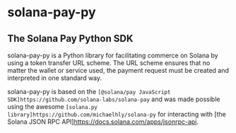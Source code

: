 # solana-pay-py

## The Solana Pay Python SDK

solana-pay-py is a Python library for facilitating commerce on Solana by using a token transfer URL scheme. The URL scheme ensures that no matter the wallet or service used, the payment request must be created and interpreted in one standard way.

solana-pay-py is based on the `[@solana/pay JavaScript SDK]https://github.com/solana-labs/solana-pay` and was made possible using the awesome `[solana.py library]https://github.com/michaelhly/solana-py` for interacting with [the Solana JSON RPC API]https://docs.solana.com/apps/jsonrpc-api.



